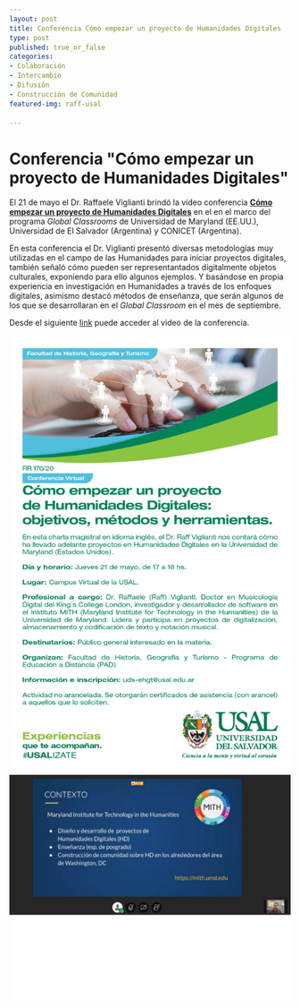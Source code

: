 ```yaml
---
layout: post
title: Conferencia Cómo empezar un proyecto de Humanidades Digitales
type: post
published: true_or_false
categories:
- Colaboración
- Intercambio
- Difusión
- Construcción de Comunidad
featured-img: raff-usal

---
```


# Conferencia "Cómo empezar un proyecto de Humanidades Digitales"

El 21 de mayo el Dr. Raffaele Viglianti brindó la video conferencia **<a href="http://doi.org/10.5281/zenodo.3860347" target="_blank">Cómo empezar un proyecto de Humanidades Digitales</a>** en el en el marco del programa *Global Classrooms* de Universidad de Maryland (EE.UU.), Universidad de El Salvador (Argentina) y CONICET (Argentina).

En esta conferencia el Dr. Viglianti presentó diversas metodologías muy utilizadas en el campo de las Humanidades para iniciar proyectos digitales, también señaló cómo pueden ser representantados digitalmente objetos culturales, exponiendo para ello algunos ejemplos. Y basándose en propia experiencia en investigación en Humanidades a través de los enfoques digitales, asimismo destacó métodos de enseñanza, que serán algunos de los que se desarrollaran en el *Global Classroom* en el mes de septiembre.

Desde el siguiente <a href="https://us.bbcollab.com/collab/ui/session/playback">link</a> puede acceder al video de la conferencia.

![raff-usal](/assets/img/posts/raff-usal-1.jpg)
![raff-usal-1](/assets/img/posts/raff-usal-1.png)